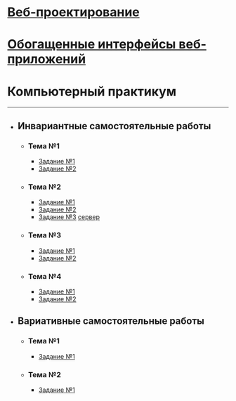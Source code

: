 # [Веб-проектирование](https://shekhovtcovae.github.io/web-portfolio/)
# [Обогащенные интерфейсы веб-приложений](https://shekhovtcovae.github.io/web-portfolio/web2)
# Компьютерный практикум
***
- ## Инвариантные самостоятельные работы
    - ### Тема №1
        - [Задание №1](https://github.com/ShekhovtcovaE/web-portfolio/blob/master/CP/isr/cmjs.md)
        - [Задание №2](https://github.com/ShekhovtcovaE/web-portfolio/blob/master/CP/isr/bind.md)
        
    - ### Тема №2
        - [Задание №1](https://github.com/ShekhovtcovaE/web-portfolio/blob/master/CP/isr/nodeser.js)
        - [Задание №2](https://drive.google.com/file/d/1zoH2AzDx9grzKtULqUvOToVEKw84Z411/view?usp=sharing)
        - [Задание №3](https://drive.google.com/file/d/159bjGUyxCpLHspFeVHYUGtnL_r0gvlC0/view?usp=sharing) [сервер](https://github.com/ShekhovtcovaE/web-portfolio/blob/master/CP/isr/restserv.js)
    - ### Тема №3
        - [Задание №1](https://kodaktor.ru/9edb3a9_abf94)
        - [Задание №2](https://github.com/ShekhovtcovaE/web-portfolio/blob/master/CP/isr/mng.js)
    - ### Тема №4
        - [Задание №1](https://github.com/ShekhovtcovaE/web-portfolio/blob/master/CP/isr/restauth.js)
        - [Задание №2](https://github.com/ShekhovtcovaE/web-portfolio/blob/master/CP/isr/restauth.js)
        
        
- ## Вариативные самостоятельные работы
    - ### Тема №1
        - [Задание №1](https://github.com/ShekhovtcovaE/web-portfolio/blob/master/CP/vsr/wbpck.md)
    - ### Тема №2
        - [Задание №1](https://github.com/ShekhovtcovaE/web-portfolio/blob/master/CP/isr/restauth.js)
